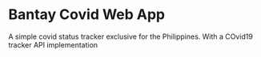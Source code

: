 # Bantay Covid Web App

A simple covid status tracker exclusive for the Philippines.
With a COvid19 tracker API implementation